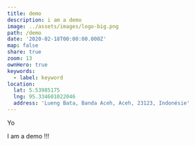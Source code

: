 ```yaml
---
title: demo
description: i am a demo
image: ../assets/images/logo-big.png
path: /demo
date: '2020-02-18T00:00:00.000Z'
map: false
share: true
zoom: 13
ownHero: true
keywords:
  - label: keyword
location:
  lat: 5.53985175
  lng: 95.334601022046
  address: 'Lueng Bata, Banda Aceh, Aceh, 23123, Indonésie'
---
```


Yo

I am a demo !!!
